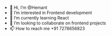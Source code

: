 - 👋 Hi, I’m @Hemant
- 👀 I’m interested in Frontend development
- 🌱 I’m currently learning React
- 💞️ I’m looking to collaborate on frontend projects
- 📫 How to reach me +91 7278656823

<!---
imhkp4u/imhkp4u is a ✨ special ✨ repository because its `README.md` (this file) appears on your GitHub profile.
You can click the Preview link to take a look at your changes.
--->
